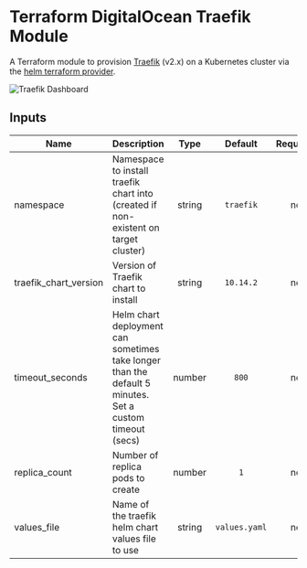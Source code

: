 # Terraform DigitalOcean Traefik Module
A Terraform module to provision [Traefik](https://traefik.io/traefik/) (v2.x) on a Kubernetes cluster via the [helm terraform provider](https://registry.terraform.io/providers/hashicorp/helm/latest).

![Traefik Dashboard](https://res.cloudinary.com/qunux/image/upload/v1641522399/traefik_dashboard_nfkzvv.webp)

## Inputs

| Name | Description | Type | Default | Required |
|------|-------------|:----:|:-----:|:-----:|
| namespace | Namespace to install traefik chart into (created if non-existent on target cluster) | string | `traefik` | no |
| traefik_chart_version | Version of Traefik chart to install | string | `10.14.2` | no |
| timeout_seconds | Helm chart deployment can sometimes take longer than the default 5 minutes. Set a custom timeout (secs) | number | `800` | no |
| replica_count | Number of replica pods to create | number | `1` | no |
| values_file | Name of the traefik helm chart values file to use | string | `values.yaml` | no |